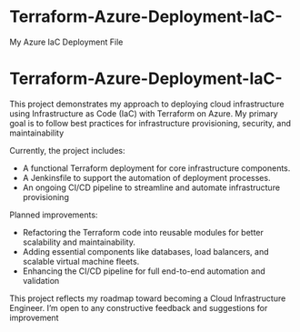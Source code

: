 # Terraform-Azure-Deployment-IaC-
My Azure IaC Deployment File

# Terraform-Azure-Deployment-IaC-

This project demonstrates my approach to deploying cloud infrastructure using Infrastructure as Code (IaC) with Terraform on Azure. My primary goal is to follow best practices for infrastructure provisioning, security, and maintainability

Currently, the project includes:
- A functional Terraform deployment for core infrastructure components.
- A Jenkinsfile to support the automation of deployment processes.
- An ongoing CI/CD pipeline to streamline and automate infrastructure provisioning

Planned improvements:
- Refactoring the Terraform code into reusable modules for better scalability and maintainability.
- Adding essential components like databases, load balancers, and scalable virtual machine fleets.
- Enhancing the CI/CD pipeline for full end-to-end automation and validation

This project reflects my roadmap toward becoming a Cloud Infrastructure Engineer. I’m open to any constructive feedback and suggestions for improvement